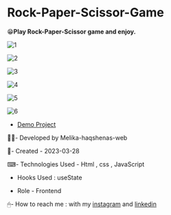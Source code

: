 # Rock-Paper-Scissor-Game

😁**Play Rock-Paper-Scissor game and enjoy.**

![1](https://github.com/Melika-haqshenas-web/Rock-Paper-Scissor-Game/assets/126666369/efc6c536-5a37-4150-b125-56ffbd6f44d9)

![2](https://github.com/Melika-haqshenas-web/Rock-Paper-Scissor-Game/assets/126666369/ae2f086d-2b4d-4303-a416-1039e8b256e5)

![3](https://github.com/Melika-haqshenas-web/Rock-Paper-Scissor-Game/assets/126666369/cd5d302b-3597-4542-ba79-3685c70e379b)

![4](https://github.com/Melika-haqshenas-web/Rock-Paper-Scissor-Game/assets/126666369/d7a24cd9-53aa-4648-8933-4022209c1d06)

![5](https://github.com/Melika-haqshenas-web/Rock-Paper-Scissor-Game/assets/126666369/67dd7846-08dc-4733-89a4-f10f58302b70)

![6](https://github.com/Melika-haqshenas-web/Rock-Paper-Scissor-Game/assets/126666369/36cf2fe1-1899-4f99-990d-b0d8f75e856b)

- [Demo Project](https://melika-haqshenas-web.github.io/Rock-Paper-Scissor-Game/)

👩‍💻- Developed by Melika-haqshenas-web

📅- Created - 2023-03-28

⌨- Technologies Used - Html , css , JavaScript

- Hooks Used : useState 

- Role - Frontend

🖱- How to reach me : with my [instagram](https://www.instagram.com/melika.haqshenas_web/) and [linkedin](https://www.linkedin.com/in/melika-haqshenas-986b241a3)
